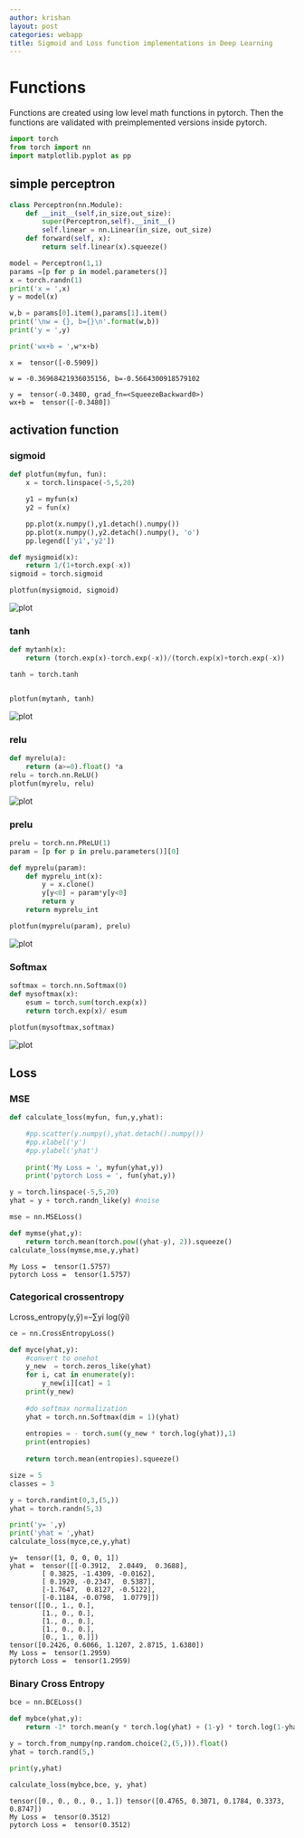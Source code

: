 ```yaml
---
author: krishan
layout: post
categories: webapp
title: Sigmoid and Loss function implementations in Deep Learning
---
```

# Functions

Functions are created using low level math functions in pytorch. Then the functions are validated with preimplemented versions inside pytorch.

```python
import torch
from torch import nn
import matplotlib.pyplot as pp
```

## simple perceptron 


```python
class Perceptron(nn.Module):
    def __init__(self,in_size,out_size):
        super(Perceptron,self).__init__()
        self.linear = nn.Linear(in_size, out_size)
    def forward(self, x):
        return self.linear(x).squeeze()
```


```python
model = Perceptron(1,1)
params =[p for p in model.parameters()]
x = torch.randn(1)
print('x = ',x)
y = model(x)

w,b = params[0].item(),params[1].item()
print('\nw = {}, b={}\n'.format(w,b))
print('y = ',y)

print('wx+b = ',w*x+b)
```

    x =  tensor([-0.5909])
    
    w = -0.36968421936035156, b=-0.5664300918579102
    
    y =  tensor(-0.3480, grad_fn=<SqueezeBackward0>)
    wx+b =  tensor([-0.3480])
    

## activation function

### sigmoid


```python
def plotfun(myfun, fun):
    x = torch.linspace(-5,5,20)

    y1 = myfun(x)
    y2 = fun(x)

    pp.plot(x.numpy(),y1.detach().numpy())
    pp.plot(x.numpy(),y2.detach().numpy(), 'o')
    pp.legend(['y1','y2'])
```


```python
def mysigmoid(x):
    return 1/(1+torch.exp(-x))
sigmoid = torch.sigmoid

plotfun(mysigmoid, sigmoid)
```


![plot](/assets/functions/output_7_0.png)


### tanh


```python
def mytanh(x):
    return (torch.exp(x)-torch.exp(-x))/(torch.exp(x)+torch.exp(-x))

tanh = torch.tanh


plotfun(mytanh, tanh)
```


![plot](/assets/functions/output_9_0.png)


### relu


```python
def myrelu(a):
    return (a>=0).float() *a
relu = torch.nn.ReLU()
plotfun(myrelu, relu)

```


![plot](/assets/functions/output_11_0.png)


### prelu


```python
prelu = torch.nn.PReLU(1)
param = [p for p in prelu.parameters()][0]

def myprelu(param):
    def myprelu_int(x):
        y = x.clone()
        y[y<0] = param*y[y<0]
        return y
    return myprelu_int

plotfun(myprelu(param), prelu)
```


![plot](/assets/functions/output_13_0.png)


### Softmax


```python
softmax = torch.nn.Softmax(0)
def mysoftmax(x):
    esum = torch.sum(torch.exp(x))
    return torch.exp(x)/ esum

plotfun(mysoftmax,softmax)
```


![plot](/assets/functions/output_15_0.png)


## Loss

### MSE


```python
def calculate_loss(myfun, fun,y,yhat):

    #pp.scatter(y.numpy(),yhat.detach().numpy())
    #pp.xlabel('y')
    #pp.ylabel('yhat')
    
    print('My Loss = ', myfun(yhat,y))
    print('pytorch Loss = ', fun(yhat,y))
```


```python
y = torch.linspace(-5,5,20)
yhat = y + torch.randn_like(y) #noise

mse = nn.MSELoss()

def mymse(yhat,y):
    return torch.mean(torch.pow((yhat-y), 2)).squeeze()
calculate_loss(mymse,mse,y,yhat)
```

    My Loss =  tensor(1.5757)
    pytorch Loss =  tensor(1.5757)
    

### Categorical crossentropy
Lcross_entropy(y,ŷ)=–∑yi log(ŷi)


```python
ce = nn.CrossEntropyLoss()

def myce(yhat,y):
    #convert to onehot
    y_new  = torch.zeros_like(yhat)
    for i, cat in enumerate(y):
        y_new[i][cat] = 1
    print(y_new)
    
    #do softmax normalization
    yhat = torch.nn.Softmax(dim = 1)(yhat)
    
    entropies = - torch.sum((y_new * torch.log(yhat)),1)
    print(entropies)
    
    return torch.mean(entropies).squeeze()

size = 5
classes = 3

y = torch.randint(0,3,(5,))
yhat = torch.randn(5,3) 

print('y= ',y)
print('yhat = ',yhat)
calculate_loss(myce,ce,y,yhat)
```

    y=  tensor([1, 0, 0, 0, 1])
    yhat =  tensor([[-0.3912,  2.0449,  0.3688],
            [ 0.3825, -1.4309, -0.0162],
            [ 0.1920, -0.2347,  0.5387],
            [-1.7647,  0.8127, -0.5122],
            [-0.1184, -0.0798,  1.0779]])
    tensor([[0., 1., 0.],
            [1., 0., 0.],
            [1., 0., 0.],
            [1., 0., 0.],
            [0., 1., 0.]])
    tensor([0.2426, 0.6066, 1.1207, 2.8715, 1.6380])
    My Loss =  tensor(1.2959)
    pytorch Loss =  tensor(1.2959)
    

### Binary Cross Entropy


```python
bce = nn.BCELoss()

def mybce(yhat,y):
    return -1* torch.mean(y * torch.log(yhat) + (1-y) * torch.log(1-yhat))

y = torch.from_numpy(np.random.choice(2,(5,))).float()
yhat = torch.rand(5,)

print(y,yhat)

calculate_loss(mybce,bce, y, yhat)
```

    tensor([0., 0., 0., 0., 1.]) tensor([0.4765, 0.3071, 0.1784, 0.3373, 0.8747])
    My Loss =  tensor(0.3512)
    pytorch Loss =  tensor(0.3512)
    
